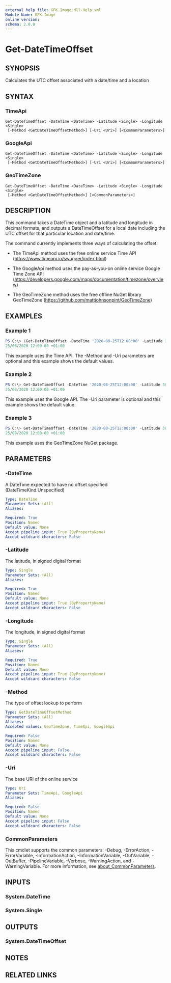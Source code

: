 ```yaml
---
external help file: GFK.Image.dll-Help.xml
Module Name: GFK.Image
online version:
schema: 2.0.0
---
```


# Get-DateTimeOffset

## SYNOPSIS
Calculates the UTC offset associated with a date/time and a location

## SYNTAX

### TimeApi
```
Get-DateTimeOffset -DateTime <DateTime> -Latitude <Single> -Longitude <Single>
 [-Method <GetDateTimeOffsetMethod>] [-Uri <Uri>] [<CommonParameters>]
```

### GoogleApi
```
Get-DateTimeOffset -DateTime <DateTime> -Latitude <Single> -Longitude <Single>
 [-Method <GetDateTimeOffsetMethod>] [-Uri <Uri>] [<CommonParameters>]
```

### GeoTimeZone
```
Get-DateTimeOffset -DateTime <DateTime> -Latitude <Single> -Longitude <Single>
 [-Method <GetDateTimeOffsetMethod>] [<CommonParameters>]
```

## DESCRIPTION
This command takes a DateTime object and a latitude and longitude in decimal formats, and outputs a DateTimeOffset for a local date including the UTC offset for that particular location and date/time.

The command currently implements three ways of calculating the offset:

- The TimeApi method uses the free online service Time API (https://www.timeapi.io/swagger/index.html)

- The GoogleApi method uses the pay-as-you-on online service Google Time Zone API (https://developers.google.com/maps/documentation/timezone/overview)

- The GeoTimeZone method uses the free offline NuGet library GeoTimeZone (https://github.com/mattjohnsonpint/GeoTimeZone)

## EXAMPLES

### Example 1
```powershell
PS C:\> (Get-DateTimeOffset -DateTime '2020-08-25T12:00:00' -Latitude 38.71667 -Longitude -9.13333 -Method TimeApi -Uri 'https://www.timeapi.io').ToString('o')
25/08/2020 12:00:00 +01:00
```

This example uses the Time API. The -Method and -Uri parameters are optional and this example shows the default values.

### Example 2
```powershell
PS C:\> Get-DateTimeOffset -DateTime '2020-08-25T12:00:00' -Latitude 38.71667 -Longitude -9.13333 -Method GoogleApi -Key <Your API key here> -Uri 'https://maps.googleapis.com/maps/api/timezone/json'
25/08/2020 12:00:00 +01:00
```

This example uses the Google API. The -Uri parameter is optional and this example shows the default value.

### Example 3
```powershell
PS C:\> Get-DateTimeOffset -DateTime '2020-08-25T12:00:00' -Latitude 38.71667 -Longitude -9.13333 -Method GeoTimeZone
25/08/2020 12:00:00 +01:00
```

This example uses the GeoTimeZone NuGet package.

## PARAMETERS

### -DateTime
A DateTime expected to have no offset specified (DateTimeKind.Unspecified)

```yaml
Type: DateTime
Parameter Sets: (All)
Aliases:

Required: True
Position: Named
Default value: None
Accept pipeline input: True (ByPropertyName)
Accept wildcard characters: False
```

### -Latitude
The latitude, in signed digital format

```yaml
Type: Single
Parameter Sets: (All)
Aliases:

Required: True
Position: Named
Default value: None
Accept pipeline input: True (ByPropertyName)
Accept wildcard characters: False
```

### -Longitude
The longitude, in signed digital format

```yaml
Type: Single
Parameter Sets: (All)
Aliases:

Required: True
Position: Named
Default value: None
Accept pipeline input: True (ByPropertyName)
Accept wildcard characters: False
```

### -Method
The type of offset lookup to perform

```yaml
Type: GetDateTimeOffsetMethod
Parameter Sets: (All)
Aliases:
Accepted values: GeoTimeZone, TimeApi, GoogleApi

Required: False
Position: Named
Default value: None
Accept pipeline input: False
Accept wildcard characters: False
```

### -Uri
The base URI of the online service

```yaml
Type: Uri
Parameter Sets: TimeApi, GoogleApi
Aliases:

Required: False
Position: Named
Default value: None
Accept pipeline input: False
Accept wildcard characters: False
```

### CommonParameters
This cmdlet supports the common parameters: -Debug, -ErrorAction, -ErrorVariable, -InformationAction, -InformationVariable, -OutVariable, -OutBuffer, -PipelineVariable, -Verbose, -WarningAction, and -WarningVariable. For more information, see [about_CommonParameters](http://go.microsoft.com/fwlink/?LinkID=113216).

## INPUTS

### System.DateTime

### System.Single

## OUTPUTS

### System.DateTimeOffset

## NOTES

## RELATED LINKS
